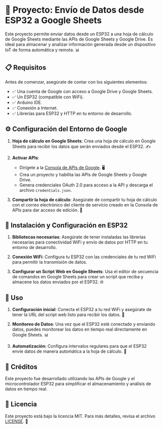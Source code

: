 # 🚀 Proyecto: Envío de Datos desde ESP32 a Google Sheets

Este proyecto permite enviar datos desde un ESP32 a una hoja de cálculo de Google Sheets mediante las APIs de Google Sheets y Google Drive. Es ideal para almacenar y analizar información generada desde un dispositivo IoT de forma automática y remota. 📊

## 📋 Requisitos

Antes de comenzar, asegúrate de contar con los siguientes elementos:

- ✅ Una cuenta de Google con acceso a Google Drive y Google Sheets.
- ✅ Un ESP32 (compatible con WiFi).
- ✅ Arduino IDE.
- ✅ Conexión a Internet.
- ✅ Librerías para ESP32 y HTTP en tu entorno de desarrollo.

## ⚙️ Configuración del Entorno de Google

1. **Hoja de cálculo en Google Sheets**: Crea una hoja de cálculo en Google Sheets para recibir los datos que serán enviados desde el ESP32. ✍️

2. **Activar APIs**:
   - Dirígete a la [Consola de APIs de Google](https://console.cloud.google.com/). 🖥️
   - Crea un proyecto y habilita las APIs de Google Sheets y Google Drive.
   - Genera credenciales OAuth 2.0 para acceso a la API y descarga el archivo `credentials.json`.

3. **Compartir la hoja de cálculo**: Asegúrate de compartir tu hoja de cálculo con el correo electrónico del cliente de servicio creado en la Consola de APIs para dar acceso de edición. 📑

## 🔧 Instalación y Configuración en ESP32

1. **Bibliotecas necesarias**: Asegúrate de tener instaladas las librerías necesarias para conectividad WiFi y envío de datos por HTTP en tu entorno de desarrollo.

2. **Conexión WiFi**: Configura tu ESP32 con las credenciales de tu red WiFi para permitir la transmisión de datos.

3. **Configurar un Script Web en Google Sheets**: Usa el editor de secuencia de comandos en Google Sheets para crear un script que reciba y almacene los datos enviados por el ESP32. 🌐

## 📐 Uso

1. **Configuración inicial**: Conecta el ESP32 a tu red WiFi y asegúrate de tener la URL del script web listo para recibir los datos. 🔗

2. **Monitoreo de Datos**: Una vez que el ESP32 esté conectado y enviando datos, puedes monitorear los datos en tiempo real directamente en Google Sheets. 📊

3. **Automatización**: Configura intervalos regulares para que el ESP32 envíe datos de manera automática a la hoja de cálculo. 🔄

## 👥 Créditos

Este proyecto fue desarrollado utilizando las APIs de Google y el microcontrolador ESP32 para simplificar el almacenamiento y análisis de datos en tiempo real.

## 📜 Licencia

Este proyecto está bajo la licencia MIT. Para más detalles, revisa el archivo [LICENSE](LICENSE). 📄
